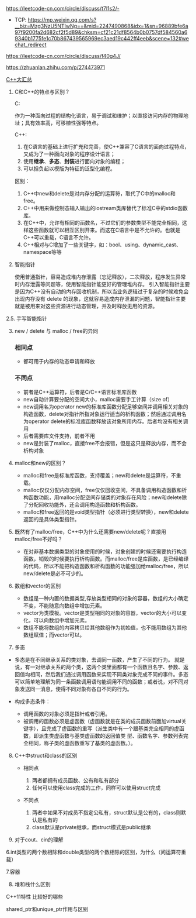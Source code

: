 https://leetcode-cn.com/circle/discuss/t7l1s2/-
- TCP:
 https://mp.weixin.qq.com/s?__biz=Mzg3NzU5NTIwNg==&mid=2247490868&idx=1&sn=96889bfe6a97f9200fa2d682cf2f5d89&chksm=cf21c21df8564b0b0757df584560a69340b1775fe1c70b867439565969ec3aed19c442ff4eeb&scene=132#wechat_redirect


https://leetcode-cn.com/circle/discuss/f40g4J/

https://zhuanlan.zhihu.com/p/274473971

[C++大汇总](https://interviewguide.cn/#/Doc/Knowledge/C++/%E5%9F%BA%E7%A1%80%E8%AF%AD%E6%B3%95/%E5%9F%BA%E7%A1%80%E8%AF%AD%E6%B3%95)
1. C和C++的特点与区别？

    C: 
    
     作为一种面向过程的结构化语言，易于调试和维护；以直接访问内存的物理地址；具有效率高，可移植性强等特点。

    C++: 
    1. 在C语言的基础上进行扩充和完善，使C++兼容了C语言的面向过程特点，又成为了一种面向对象的程序设计语言； 
    2. 使用**继承**、**多态**、**封装**进行面向对象的编程；
    3. 可以担负起以模版为特征的泛型化编程。
    
    区别：
    1. C++中new和delete是对内存分配的运算符，取代了C中的malloc和free。
    2. C++中用来做控制态输入输出的iostream类库替代了标准C中的stdio函数库。
    3. 在C++中，允许有相同的函数名，不过它们的参数类型不能完全相同，这样这些函数就可以相互区别开来。而这在C语言中是不允许的。也就是C++可以重载，C语言不允许。
    4. C++相对与C增加了一些关键字，如：bool、using、dynamic_cast、namespace等等
2. 智能指针

    使用普通指针，容易造成堆内存泄露（忘记释放），二次释放，程序发生异常时内存泄露等问题等，使用智能指针能更好的管理堆内存。
    引入智能指针主要是因为C++没有自动的内存回收机制，所以当业务逻辑过于复杂的时候难免会出现内存没有 delete 的现象，这就容易造成内存泄漏的问题，智能指针主要就是被用来对这些资源进行动态管理，并及时释放无用的资源。

2.5. 手写智能指针


3. new / delete 与 malloc / free的异同
    ### 相同点
    
    - 都可用于内存的动态申请和释放
    ### 不同点
    - 前者是C++运算符，后者是C/C++语言标准库函数
    - new自动计算要分配的空间大小，malloc需要手工计算（size of）
    - new调用名为operator new的标准库函数分配足够空间并调用相关对象的构造函数，delete对指针所指对象运行适当的析构函数；然后通过调用名为operator delete的标准库函数释放该对象所用内存。后者均没有相关调用
    - 后者需要库文件支持，前者不用
    - new是封装了malloc，直接free不会报错，但是这只是释放内存，而不会析构对象
4. malloc和new的区别？
    - malloc和free是标准库函数，支持覆盖；new和delete是运算符，不重载。
    - malloc仅仅分配内存空间，free仅仅回收空间，不具备调用构造函数和析构函数功能，用malloc分配空间存储类的对象存在风险；new和delete除了分配回收功能外，还会调用构造函数和析构函数。
    - malloc和free返回的是void类型指针（必须进行类型转换），new和delete返回的是具体类型指针。
5. 既然有了malloc/free，C++中为什么还需要new/delete呢？直接用malloc/free不好吗？
    - 在对非基本数据类型的对象使用的时候，对象创建的时候还需要执行构造函数，销毁的时候要执行析构函数。而malloc/free是库函数，是已经编译的代码，所以不能把构造函数和析构函数的功能强加给malloc/free，所以new/delete是必不可少的。


6. 数组和vector的区别
    - 数组是一种内置的数据类型,存放类型相同的对象的容器，数组的大小确定不变，不能随意向数组中增加元素。
    - vector为类模板。vector是类型相同的对象的容器，vector的大小可以变化，可以向数组中增加元素。
    - 数组不能将数组的内容拷贝给其他数组作为初始值，也不能用数组为其他数组赋值；而vector可以。

7. 多态

- 多态是在不同继承关系的类对象，去调同一函数，产生了不同的行为。
就是说，有一对继承关系的两个类，这两个类里面都有一个函数且名字、参数、返回值均相同，然后我们通过调用函数来实现不同类对象完成不同的事件。多态可以简单地理解为同一条函数调用语句能调用不同的函数；或者说，对不同对象发送同一消息，使得不同对象有各自不同的行为。
    
- 构成多态条件：
    - 调用函数的对象必须是指针或者引用。
    - 被调用的函数必须是虚函数（虚函数就是在类的成员函数前面加virtual关键字），且完成了虚函数的重写（派生类中有一个跟基类完全相同的虚函数，即派生类虚函数与基类虚函数的返回值类 型、函数名字、参数列表完全相同，称子类的虚函数重写了基类的虚函数。）。    
8. C++中struct和class的区别

    - 相同点

        1. 两者都拥有成员函数、公有和私有部分
        2. 任何可以使用class完成的工作，同样可以使用struct完成
    - 不同点  

        1.  两者中如果不对成员不指定公私有，struct默认是公有的，class则默认是私有的
        2. class默认是private继承，而struct模式是public继承
6. 对于cout、cin的理解

6.int类型的两个数相除和double类型的两个数相除的区别，为什么（问运算符重载）

7.容器

8. 堆和栈什么区别

C++11特性 比较好的哪些

shared_ptr和unique_ptr作用与区别

